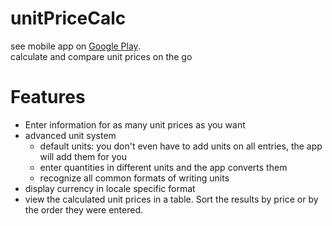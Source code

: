 # unitPriceCalc
see mobile app on [Google Play](https://play.google.com/store/apps/details?id=com.cuDev.unitPrice]).  
calculate and compare unit prices on the go

# Features
- Enter information for as many unit prices as you want
- advanced unit system  
    + default units: you don't even have to add units on all entries, the app will add them for you 
    + enter quantities in different units and the app converts them
    + recognize all common formats of writing units
- display currency in locale specific format
- view the calculated unit prices in a table. Sort the results by price or by the order they were entered.

